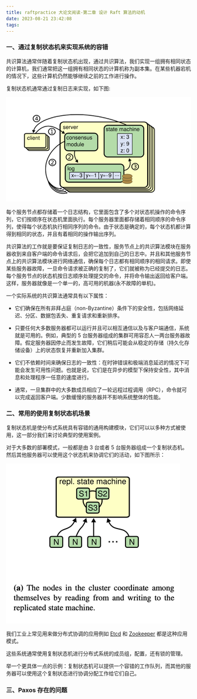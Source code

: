 ```yaml
---
title: raftpractice 大论文阅读-第二章 设计 Raft 算法的动机
date: 2023-08-21 23:42:08
tags:
---
```


### 一、通过复制状态机来实现系统的容错

共识算法通常伴随着复制状态机出现，通过共识算法，我们实现一组拥有相同状态的计算机，我们通常把这一组拥有相同状态的计算机称为副本集。在某些机器宕机的情况下，这些计算机仍然能够继续之前的工作进行操作。

复制状态机通常通过复制日志来实现，如下图:

![](/images/rsm.png)

每个服务节点都存储着一个日志结构，它里面包含了多个对状态机操作的命令序列，它们按顺序在状态机里面执行。每个服务器里面都存储着相同顺序的命令序列，使得每个状态机执行相同序列的命令。由于状态是确定的，每个状态机都计算得到相同的状态，并且有着相同的操作输出序列。

共识算法的工作就是要保证复制日志的一致性，服务节点上的共识算法模块在服务器收到来自客户端的命令请求后，会把它追加到自己的日志中。并且和其他服务节点上的共识算法模块进行网络通信，确保每个日志都有相同顺序的相同请求。即使某些服务器故障，一旦命令请求被正确的复制了，它们就被称为已经提交的日志。每个服务节点的状态机按日志顺序处理提交的命令，并将命令输出返回给客户端。这样，服务器就像是一个单一的，高可用的机器(永不故障的单机)。

一个实际系统的共识算法通常具有以下属性：

- 它们确保在所有非拜占庭（non-Byzantine）条件下的安全性，包括网络延迟、分区、数据包丢失、重复请求和重新排序。

- 只要任何大多数服务器都可以运行并且可以相互通信以及与客户端通信，系统就是可用的。例如，典型的 5 台服务器组成的集群可用容忍人一两台服务器故障。假定服务器因停止而发生故障，它们稍后可能会从稳定的存储（持久化存储设备）上的状态恢复并重新加入集群。

- 它们不依赖时间来确保日志的一致性：在时钟错误和极端消息延迟的情况下可能会发生可用性问题。也就是说，它们是在异步的模型下保持安全性，其中消息和处理程序一任意的速度进行。

- 通常，一旦集群中的大多数成员相应了一轮远程过程调用（RPC），命令就可以完成返回客户端。少数缓慢的服务器并不影响系统整体的性能。

### 二、常用的使用复制状态机场景

复制状态机是使分布式系统具有容错的通用构建模块，它们可以以多种方式被使用，这一部分我们来讨论典型的使用案例。

对于大多数的部署模式，一般都是由 3 台或者 5 台服务器组成一个复制状态机。然后其他服务器可以使用这个状态机来协调它们的活动，如下图所示：

![](/images/rsm002.png)

我们工业上常见用来做分布式协调的应用例如 [Etcd](https://etcd.io/) 和 [Zookeeper](https://zookeeper.apache.org/) 都是这种应用模式。

这些系统通常使用复制状态机进行分布式系统的成员组，配置，还有锁的管理。

举一个更具体一点的示例：复制状态机可以提供一个容错的工作队列，而其他的服务器可以使用这个复制状态进行协调分配工作给它们自己。



### 三、Paxos 存在的问题

